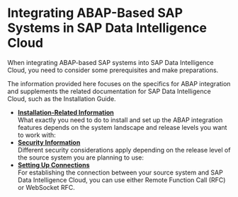 <!-- loio1194e772a4644b64a9a5a84079f278af -->

# Integrating ABAP-Based SAP Systems in SAP Data Intelligence Cloud

When integrating ABAP-based SAP systems into SAP Data Intelligence Cloud, you need to consider some prerequisites and make preparations.

The information provided here focuses on the specifics for ABAP integration and supplements the related documentation for SAP Data Intelligence Cloud, such as the Installation Guide.

-   **[Installation-Related Information](installation-related-information-d61a662.md "What exactly you need to do to install and set up the ABAP integration features depends on the system landscape and release levels you
		want to work with:")**  
What exactly you need to do to install and set up the ABAP integration features depends on the system landscape and release levels you want to work with:
-   **[Security Information](security-information-0192869.md "Different security considerations apply depending on the release level of the source system you are planning to use:")**  
Different security considerations apply depending on the release level of the source system you are planning to use:
-   **[Setting Up Connections](setting-up-connections-0e448a4.md "For establishing the connection between your source system and SAP Data Intelligence
                                Cloud, you can use either Remote Function Call (RFC) or WebSocket
		RFC.")**  
For establishing the connection between your source system and SAP Data Intelligence Cloud, you can use either Remote Function Call \(RFC\) or WebSocket RFC.

